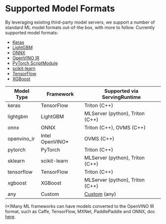 # Supported Model Formats

By leveraging existing third-party model servers, we support a number of standard ML model formats out-of-the box, with more to follow. Currently supported model formats:

- [Keras](keras.md)
- [LightGBM](lightgbm.md)
- [ONNX](onnx.md)
- [OpenVINO IR](openvino-ir.md)
- [PyTorch ScriptModule](pytorch.md)
- [scikit-learn](sklearn.md)
- [TensorFlow](tensorflow.md)
- [XGBoost](xgboost.md)

| Model Type  | Framework        | Supported via ServingRuntime    |
| ----------- | ---------------- | ------------------------------- |
| keras       | TensorFlow       | Triton (C++)                    |
| lightgbm    | LightGBM         | MLServer (python), Triton (C++) |
| onnx        | ONNX             | Triton (C++), OVMS (C++)        |
| openvino_ir | Intel OpenVINO\* | OVMS (C++)                      |
| pytorch     | PyTorch          | Triton (C++)                    |
| sklearn     | scikit-learn     | MLServer (python), Triton (C++) |
| tensorflow  | TensorFlow       | Triton (C++)                    |
| xgboost     | XGBoost          | MLServer (python), Triton (C++) |
| any         | Custom           | [Custom](../runtimes) (any)     |

(\*)Many ML frameworks can have models converted to the OpenVINO IR format, such as Caffe, TensorFlow, MXNet, PaddlePaddle and ONNX, doc [here](https://docs.openvino.ai/latest/ovms_what_is_openvino_model_server.html).
